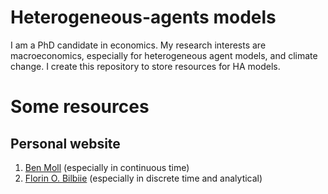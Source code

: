 # Heterogeneous-agents models
I am a PhD candidate in economics. My research interests are macroeconomics, especially for heterogeneous agent models, and climate change. I create this repository to store resources for HA models.

# Some resources
## Personal website
1. [Ben Moll](https://benjaminmoll.com/) (especially in continuous time)
2. [Florin O. Bilbiie](https://sites.google.com/site/florinbilbiie/home) (especially in discrete time and analytical)
